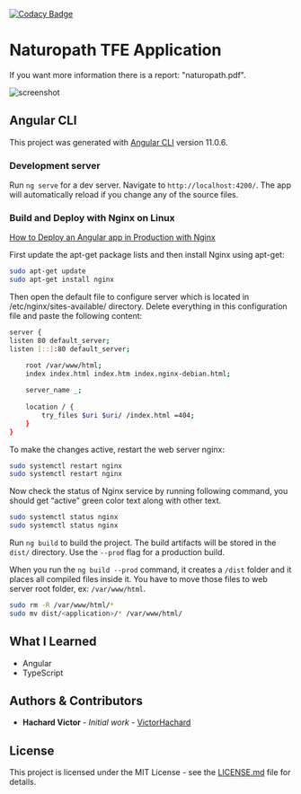 [![Codacy Badge](https://app.codacy.com/project/badge/Grade/955dcdb2e6d54a0dac4a6d817f6b24e9)](https://www.codacy.com/gh/VictorHachard/naturopath-naturopath/dashboard?utm_source=github.com&amp;utm_medium=referral&amp;utm_content=VictorHachard/naturopath-naturopath&amp;utm_campaign=Badge_Grade)

# Naturopath TFE Application

If you want more information there is a report: "naturopath.pdf".

![screenshot](../master/res/naturopath.gif)

## Angular CLI

This project was generated with [Angular CLI](https://github.com/angular/angular-cli) version 11.0.6.

### Development server

Run `ng serve` for a dev server. Navigate to `http://localhost:4200/`. The app will automatically reload if you change any of the source files.

### Build and Deploy with Nginx on Linux

[How to Deploy an Angular app in Production with Nginx](https://arjunphp.com/deploy-angular-app-production-nginx/)

First update the apt-get package lists and then install Nginx using apt-get:

```bash
sudo apt-get update
sudo apt-get install nginx
```

Then open the default file to configure server which is located in /etc/nginx/sites-available/ directory. Delete everything in this configuration file and paste the following content:

```bash
server {
listen 80 default_server;
listen [::]:80 default_server;

    root /var/www/html;
    index index.html index.htm index.nginx-debian.html;
 
    server_name _;
 
    location / {
        try_files $uri $uri/ /index.html =404;
    }
}
```

To make the changes active, restart the web server nginx:

```bash
sudo systemctl restart nginx
sudo systemctl restart nginx
```

Now check the status of Nginx service by running following command, you should get “active” green color text along with other text.

```bash
sudo systemctl status nginx
sudo systemctl status nginx
```

Run `ng build` to build the project. The build artifacts will be stored in the `dist/` directory. Use the `--prod` flag for a production build.

When you run the `ng build --prod` command, it creates a `/dist` folder and it places all compiled files inside it. You have to move those files to web server root folder, ex: `/var/www/html`.

```bash
sudo rm -R /var/www/html/*
sudo mv dist/<application>/* /var/www/html/
```

## What I Learned

-   Angular
-   TypeScript

## Authors & Contributors

-   **Hachard Victor** - *Initial work* - [VictorHachard](https://github.com/VictorHachard)

## License

This project is licensed under the MIT License - see the [LICENSE.md](../master/LICENSE) file for details.
